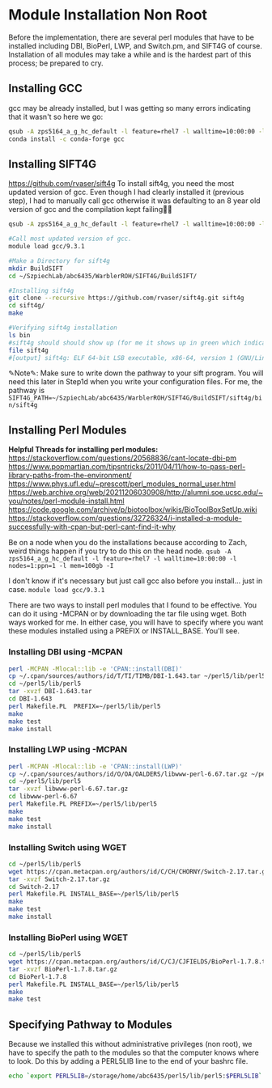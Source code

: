 # Module Installation Non Root
Before the implementation, there are several perl modules that have to be installed including DBI, BioPerl, LWP, and Switch.pm, and SIFT4G of course. Installation of all modules may take a while and is the hardest part of this process; be prepared to cry. 

## Installing GCC
gcc may be already installed, but I was getting so many errors indicating that it wasn't so here we go: 
```bash
qsub -A zps5164_a_g_hc_default -l feature=rhel7 -l walltime=10:00:00 -l nodes=1:ppn=1 -l mem=100gb -I
conda install -c conda-forge gcc
```

## Installing SIFT4G
https://github.com/rvaser/sift4g
To install sift4g, you need the most updated version of gcc. Even though I had clearly installed it (previous step), I had to manually call gcc otherwise it was defaulting to an 8 year old version of gcc and the compilation kept failing🤢😭

```bash
qsub -A zps5164_a_g_hc_default -l feature=rhel7 -l walltime=10:00:00 -l nodes=1:ppn=1 -l mem=100gb -I

#Call most updated version of gcc.
module load gcc/9.3.1

#Make a Directory for sift4g
mkdir BuildSIFT
cd ~/SzpiechLab/abc6435/WarblerROH/SIFT4G/BuildSIFT/

#Installing sift4g
git clone --recursive https://github.com/rvaser/sift4g.git sift4g
cd sift4g/
make

#Verifying sift4g installation
ls bin
#sift4g should should show up (for me it shows up in green which indicates that it is an executable file.) Another way to verify is to do: 
file sift4g
#[output] sift4g: ELF 64-bit LSB executable, x86-64, version 1 (GNU/Linux), dynamically linked (uses shared libs), BuildID[sha1]=03d91ee11887a6505e3abd30d66b77db6714eb05, for GNU/Linux 2.6.32, not stripped
```
✎Note✎: Make sure to write down the pathway to your sift program. You will need this later in Step1d when you write your configuration files. For me, the pathway is `SIFT4G_PATH=~/SzpiechLab/abc6435/WarblerROH/SIFT4G/BuildSIFT/sift4g/bin/sift4g`

## Installing Perl Modules
**Helpful Threads for installing perl modules:** 
https://stackoverflow.com/questions/20568836/cant-locate-dbi-pm
https://www.popmartian.com/tipsntricks/2011/04/11/how-to-pass-perl-library-paths-from-the-environment/
https://www.phys.ufl.edu/~prescott/perl_modules_normal_user.html
https://web.archive.org/web/20211206030908/http://alumni.soe.ucsc.edu/~you/notes/perl-module-install.html
https://code.google.com/archive/p/biotoolbox/wikis/BioToolBoxSetUp.wiki
https://stackoverflow.com/questions/32726324/i-installed-a-module-successfully-with-cpan-but-perl-cant-find-it-why

Be on a node when you do the installations because according to Zach, weird things happen if you try to do this on the head node. 
`qsub -A zps5164_a_g_hc_default -l feature=rhel7 -l walltime=10:00:00 -l nodes=1:ppn=1 -l mem=100gb -I` 

I don't know if it's necessary but just call gcc also before you install... just in case. 
`module load gcc/9.3.1`

There are two ways to install perl modules that I found to be effective. You can do it using -MCPAN or by downloading the tar file using wget. Both ways worked for me. In either case, you will have to specify where you want these modules installed using a PREFIX or INSTALL_BASE. You'll see. 

### Installing DBI using -MCPAN
```bash
perl -MCPAN -Mlocal::lib -e 'CPAN::install(DBI)'
cp ~/.cpan/sources/authors/id/T/TI/TIMB/DBI-1.643.tar ~/perl5/lib/perl5
cd ~/perl5/lib/perl5
tar -xvzf DBI-1.643.tar
cd DBI-1.643
perl Makefile.PL  PREFIX=~/perl5/lib/perl5
make  
make test  
make install  
```

### Installing LWP using -MCPAN
```bash
perl -MCPAN -Mlocal::lib -e 'CPAN::install(LWP)'
cp ~/.cpan/sources/authors/id/O/OA/OALDERS/libwww-perl-6.67.tar.gz ~/perl5/lib/perl5
cd ~/perl5/lib/perl5
tar -xvzf libwww-perl-6.67.tar.gz
cd libwww-perl-6.67
perl Makefile.PL PREFIX=~/perl5/lib/perl5
make  
make test  
make install
```

### Installing Switch using WGET
```bash
cd ~/perl5/lib/perl5
wget https://cpan.metacpan.org/authors/id/C/CH/CHORNY/Switch-2.17.tar.gz
tar -xvzf Switch-2.17.tar.gz
cd Switch-2.17
perl Makefile.PL INSTALL_BASE=~/perl5/lib/perl5
make  
make test  
make install
```

### Installing BioPerl using WGET
```bash
cd ~/perl5/lib/perl5
wget https://cpan.metacpan.org/authors/id/C/CJ/CJFIELDS/BioPerl-1.7.8.tar.gz
tar -xvzf BioPerl-1.7.8.tar.gz
cd BioPerl-1.7.8
perl Makefile.PL INSTALL_BASE=~/perl5/lib/perl5
make  
make test  
```

## Specifying Pathway to Modules
Because we installed this without administrative privileges (non root), we have to specify the path to the modules so that the computer knows where to look. Do this by adding a PERL5LIB line to the end of your bashrc file.  
```bash
echo `export PERL5LIB=/storage/home/abc6435/perl5/lib/perl5:$PERL5LIB` >> ~/.bahsrc
```


